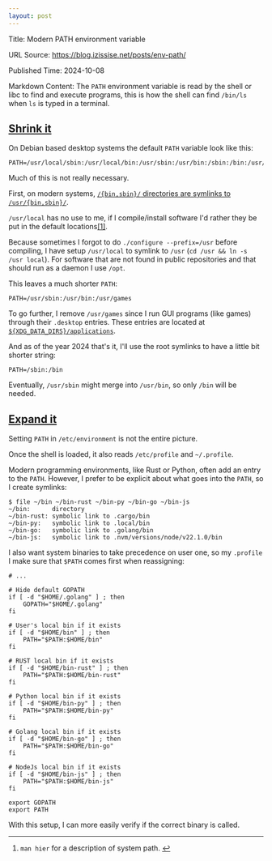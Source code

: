 ```yaml
---
layout: post
---
```

Title: Modern PATH environment variable

URL Source: https://blog.izissise.net/posts/env-path/

Published Time: 2024-10-08

Markdown Content:
The `PATH` environment variable is read by the shell or libc to find and execute programs, this is how the shell can find `/bin/ls` when `ls` is typed in a terminal.

[Shrink it](https://blog.izissise.net/posts/env-path/#shrink-it)
----------------------------------------------------------------

On Debian based desktop systems the default `PATH` variable look like this:

```
PATH=/usr/local/sbin:/usr/local/bin:/usr/sbin:/usr/bin:/sbin:/bin:/usr/games:/usr/local/games
```

Much of this is not really necessary.

First, on modern systems, [`/{bin,sbin}/` directories are symlinks to `/usr/{bin,sbin}/`](https://wiki.debian.org/UsrMerge).

`/usr/local` has no use to me, if I compile/install software I'd rather they be put in the default locations[\[1\]](https://blog.izissise.net/posts/env-path/#fn-1).

Because sometimes I forgot to do `./configure --prefix=/usr` before compiling, I have setup `/usr/local` to symlink to `/usr` (`cd /usr && ln -s /usr local`). For software that are not found in public repositories and that should run as a daemon I use `/opt`.

This leaves a much shorter `PATH`:

```
PATH=/usr/sbin:/usr/bin:/usr/games
```

To go further, I remove `/usr/games` since I run GUI programs (like games) through their `.desktop` entries. These entries are located at [`${XDG_DATA_DIRS}/applications`](https://specifications.freedesktop.org/menu-spec/latest/paths.html).

And as of the year 2024 that's it, I'll use the root symlinks to have a little bit shorter string:

```
PATH=/sbin:/bin
```

Eventually, `/usr/sbin` might merge into `/usr/bin`, so only `/bin` will be needed.

[Expand it](https://blog.izissise.net/posts/env-path/#expand-it)
----------------------------------------------------------------

Setting `PATH` in `/etc/environment` is not the entire picture.

Once the shell is loaded, it also reads `/etc/profile` and `~/.profile`.

Modern programming environments, like Rust or Python, often add an entry to the `PATH`. However, I prefer to be explicit about what goes into the `PATH`, so I create symlinks:

```
$ file ~/bin ~/bin-rust ~/bin-py ~/bin-go ~/bin-js
~/bin:      directory
~/bin-rust: symbolic link to .cargo/bin
~/bin-py:   symbolic link to .local/bin
~/bin-go:   symbolic link to .golang/bin
~/bin-js:   symbolic link to .nvm/versions/node/v22.1.0/bin
```

I also want system binaries to take precedence on user one, so my `.profile` I make sure that `$PATH` comes first when reassigning:

```
# ...

# Hide default GOPATH
if [ -d "$HOME/.golang" ] ; then
    GOPATH="$HOME/.golang"
fi

# User's local bin if it exists
if [ -d "$HOME/bin" ] ; then
    PATH="$PATH:$HOME/bin"
fi

# RUST local bin if it exists
if [ -d "$HOME/bin-rust" ] ; then
    PATH="$PATH:$HOME/bin-rust"
fi

# Python local bin if it exists
if [ -d "$HOME/bin-py" ] ; then
    PATH="$PATH:$HOME/bin-py"
fi

# Golang local bin if it exists
if [ -d "$HOME/bin-go" ] ; then
    PATH="$PATH:$HOME/bin-go"
fi

# NodeJs local bin if it exists
if [ -d "$HOME/bin-js" ] ; then
    PATH="$PATH:$HOME/bin-js"
fi

export GOPATH
export PATH
```

With this setup, I can more easily verify if the correct binary is called.

* * *

1.  `man hier` for a description of system path. [↩](https://blog.izissise.net/posts/env-path/#fr-1-1)
